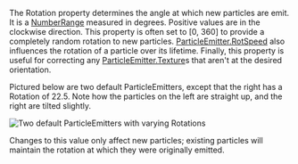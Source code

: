 The Rotation property determines the angle at which new particles are
emit. It is a [NumberRange](https://developer.roblox.com/en-us/api-reference/datatype/NumberRange) measured in degrees. Positive values
are in the clockwise direction. This property is often set to [0, 360] to
provide a completely random rotation to new particles.
[ParticleEmitter.RotSpeed](https://create.roblox.com/docs/reference/engine/classes/ParticleEmitter#RotSpeed) also influences the rotation of a particle over
its lifetime. Finally, this property is useful for correcting any
[ParticleEmitter.Texture](https://create.roblox.com/docs/reference/engine/classes/ParticleEmitter#Texture)s that aren't at the desired orientation.

Pictured below are two default ParticleEmitters, except that the right has
a Rotation of 22.5. Note how the particles on the left are straight up,
and the right are tilted slightly.

![Two default ParticleEmitters with varying Rotations][1]

Changes to this value only affect new particles; existing particles will
maintain the rotation at which they were originally emitted.

[1]: https://prod.docsiteassets.roblox.com/assets/bltb0b7b9f3f01688b2/ParticleEmitter_Rotation.png